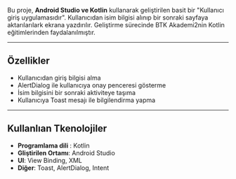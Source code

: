 Bu proje, **Android Studio ve Kotlin** kullanarak geliştirilen basit bir "Kullanıcı giriş uygulamasıdır". Kullanıcıdan isim bilgisi alınıp bir sonraki sayfaya aktarılarılark ekrana yazdırılır. Geliştirme sürecinde BTK Akademi2nin Kotlin eğitimlerinden faydalanılmıştır.

---

## Özellikler
- Kullanıcıdan giriş bilgisi alma
- AlertDialog ile kullanıcıya onay penceresi gösterme
- İsim bilgisini bir sonraki aktiviteye taşıma
- Kullanıcıya Toast mesajı ile bilgilendirma yapma

---

## Kullanlıan Tkenolojiler
- **Programlama dili** : Kotlin
- **Gliştirilen Ortamı**: Android Studio
- **UI**: View Binding, XML
- **Diğer**: Toast, AlertDialog, Intent
